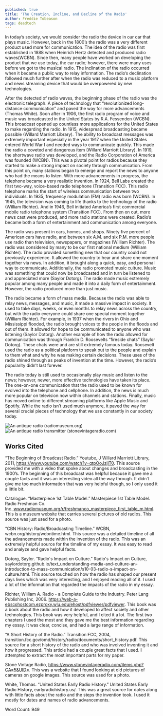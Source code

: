 ```yaml
---
published: true
title: 'The Creation, Incline, and Decline of the Radio'
author: Freddie Tobeason
tags: deadtech
---
```

In today’s society, we would consider the radio the device in our car that plays music. However, back in the 1800’s the radio was a very different product used more for communication. The idea of the radio was first established in 1888 when Heinrich Hertz detected and produced radio waves(WCBN). Since then, many people have worked on developing the product that we use today, the car radio; however, there were many uses before we got to the musical radio. The inclination of the radio occurred when it became a public way to relay information. The radio’s declination followed much further after when the radio was reduced to a music platform and news streaming device that would be overpowered by new technologies. 

After the detected of radio waves, the beginning phase of the radio was the electronic telegraph. A piece of technology that “revolutionized long-distance communication” and paved the way for more advancements (Thomas White). Soon after in 1906, the first radio program of voice and music was broadcasted in the United States by R.A. Fessenden (WCBN). This broadcast opened up countless more applications for the United States to make regarding the radio. In 1915, widespread broadcasting became possible (Willard Marriott Library). The ability to broadcast messages was extremely important especially in the year 1917 when the United States entered World War I and needed ways to communicate quickly. This made the radio a coveted and dangerous item (Willard Marriott Library). In 1919, the shortwave radio was developed, and the Radio Corporation of America was founded (WCBN). This was a pivotal point for radios because they started to make a strong impact on society through communication. From this point on, many stations began to emerge and report the news to anyone who had the means to listen. With more advancements in progress, the telephone became a very realistic invention. In 1924, Bell Labs created the first two-way, voice-based radio telephone (Transition FCC). This radio telephone marks the start of wireless communication between two individuals. In 1935, frequency modulation (FM) radio was born (WCBN). In 1945, the television was coming to life thanks to the technology of the radio (William Richter). And in 1946, Bell initiated America’s first commercial mobile radio telephone system (Transition FCC). From then on out, more news cast were produced, and more radio stations were created. Radio’s became both a form of entertainment and communication among everyone. 

The radio was present in cars, homes, and shops. Ninety five percent of American cars have radio, and between six A.M. and six P.M. more people use radio than television, newspapers, or magazines (William Richter). The radio was considered by many to be our first national medium (William Richter). The radio provided something new that our country could not previously experience. It allowed the country to hear and share one moment together via news. In addition, it brought along a quick, easy, and personal way to communicate. Additionally, the radio promoted music culture. Music was something that could now be broadcasted and in turn be listened to and appreciated more (Saylor Dotorg). The radio made music extremely popular among many people and made it into a daily form of entertainment. However, the radio produced more than just music. 

The radio became a form of mass media. Because the radio was able to relay news, messages, and music, it made a massive impact in society. It used to take days, weeks, or even months to relay news across the country, but with the radio everyone could share one special moment together (William Richter). For example, in 1937 when the rivers in Ohio and Mississippi flooded, the radio brought voices to the people in the floods and out of them. It allowed for hope to be communicated to anyone who was listening (Saylor Dotorg). Another example of how the radio allowed for communication was through Franklin D. Roosevelts “fireside chats” (Saylor Dotorg). These chats were and are still extremely famous today. Roosevelt used the radio as a political platform to speak out to the people and explain to them what and why he was making certain decisions. These uses of the radio shined through as peaks of invention at the time. However, the radio’s popularity didn’t last forever. 

The radio today is still used to occasionally play music and listen to the news; however, newer, more effective technologies have taken its place. The one-on-one communication that the radio used to be known for evolved into the telephone and cellphone. In addition, the news is much more popular on television now within channels and stations. Finally, music has moved online to different streaming platforms like Apple Music and Spotify. While the radio isn’t used much anymore, it paved the way for several crucial pieces of technology that we use constantly in our society today.  

![An antique radio (radiomuseum.org)]({{site.baseurl}}/assets/images/Screen%20Shot%202020-05-08%20at%203.59.42%20PM.png)
![An antique radio transmitter (stonevintageradio.com)]({{site.baseurl}}/assets/images/Screen%20Shot%202020-05-08%20at%204.00.49%20PM.png)


## Works Cited

“The Beginning of Broadcast Radio.” Youtube, J Willard Marriott Library, 2011, 
	https://www.youtube.com/watch?v=qtpOoJzjIT0.
This source provided me with a video that spoke about changes and broadcasting in the 1900’s. The beginning of this broadcast was helpful because it gave me a couple facts and it was an interesting video all the way through. It didn’t give me too much information that was very helpful though, so I only used it a little bit. 

Catalogue. “Masterpiece 1st Table Model.” Masterpiece 1st Table Model. Radio Freshman Co. Inc.,www.radiomuseum.org/r/freshmanco_masterpiece_first_table_m.html.
This is a museum website that carries several pictures of old radios. This source was just used for a photo. 

“CBN History: Radio/Broadcasting Timeline.” WCBN, wcbn.org/history/wcbntime.html.
This source was a detailed timeline of all the advancements made within the invention of the radio. This was an extremely helpful source for the timeline of my essay. It was easy to read and analyze and gave helpful facts. 

Dotorg, Saylor. “Radio's Impact on Culture.” Radio's Impact on Culture, saylordotorg.github.io/text_understanding-media-and-culture-an-introduction-to-mass-communication/s10-03-radio-s-impact-on-culture.html.
This source touched on how the radio has shaped our present days lives which was very interesting, and I enjoyed reading all of it. I used a lot of the information that regarded the impacts of the radio in my essay. 

Richter, William A. Radio - a Complete Guide to the Industry. Peter Lang Publishing Inc, 2006.
https://web-a-ebscohostcom.ezproxy.wlu.edu/ehost/pdfviewer/pdfviewer.
This book was a book about the radio and how it developed to affect society and other technologies. This book was very helpful, and I cited it a lot. The first two chapters I used the most and they gave me the best information regarding my essay. It was clear, concise, and had a large range of information. 

“A Short History of the Radio.” Transition FCC, 2004, transition.fcc.gov/omd/history/radio/documents/short_history.pdf.
This source for a short history of the radio and who was involved inventing it and how it progressed. This article had a couple great facts that I used. I attempted to extract the most important parts for my paper. 

Stone Vintage Radio, https://www.stonevintageradio.com/items.php?CA=5&UID=. 
This was a website that I found looking at old pictures of cameras on google images. This source was used for a photo. 

White, Thomas. “United States Early Radio History.” United States Early Radio History, earlyradiohistory.us/.
This was a great source for dates along with little facts about the radio and the steps the invention took. I used it mostly for dates and names of radio advancements.  


Word Count: 949

